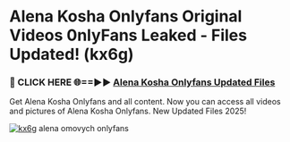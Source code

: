 # Alena Kosha Onlyfans Original Videos 0nlyFans Leaked - Files Updated! (kx6g)

<h3>🔴 CLICK HERE 🌐==►► <a href="https://tinyurl.com/2wckxsce" rel="nofollow">Alena Kosha Onlyfans Updated Files</a></h3>

Get Alena Kosha Onlyfans and all content. Now you can access all videos and pictures of Alena Kosha Onlyfans. New Updated Files 2025!

[![kx6g](https://i.imgur.com/AFduVYN.gif)](https://tinyurl.com/2wckxsce)
alena omovych onlyfans